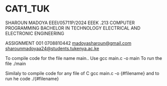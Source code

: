# CAT1_TUK
SHAROUN MADOYA
EEEI/05711P/2024
EEEK .213
COMPUTER PROGRAMMING
BACHELOR IN TECHNOLOGY ELECTRICAL AND ELECTRONIC ENGINEERING

ASSIGNMENT 001
0708810442
madoyasharoun@gmail.com
sharounmadoyaa24@students.tukenya.ac.ke



To compile code for the file name main.. Use 
gcc main.c -o main
To run the file 
./main


Similaly to compile code for any file of C 
gcc main.c -o {#filename}
and to run he code
./{#filename}
